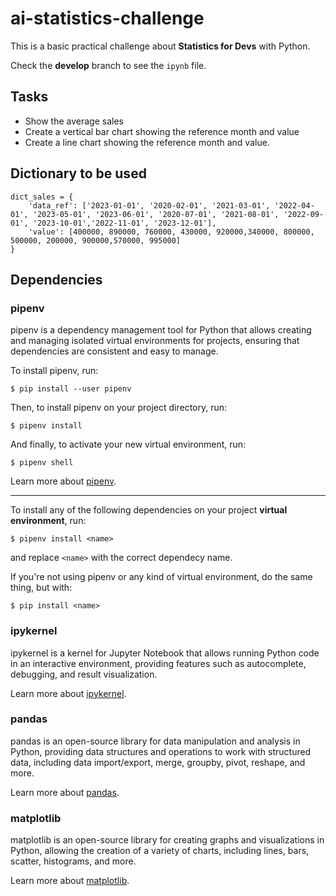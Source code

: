 # ai-statistics-challenge
This is a basic practical challenge about **Statistics for Devs** with Python.

Check the **develop** branch to see the `ipynb` file.

## Tasks
* Show the average sales
* Create a vertical bar chart showing the reference month and value
* Create a line chart showing the reference month and value.

## Dictionary to be used
```
dict_sales = {
    'data_ref': ['2023-01-01', '2020-02-01', '2021-03-01', '2022-04-01', '2023-05-01', '2023-06-01', '2020-07-01', '2021-08-01', '2022-09-01', '2023-10-01','2022-11-01', '2023-12-01'],
    'value': [400000, 890000, 760000, 430000, 920000,340000, 800000, 500000, 200000, 900000,570000, 995000]
}
```

## Dependencies
### pipenv
pipenv is a dependency management tool for Python that allows creating and managing isolated virtual environments for projects, ensuring that dependencies are consistent and easy to manage.

To install pipenv, run:
```
$ pip install --user pipenv
```

Then, to install pipenv on your project directory, run:
```
$ pipenv install
```

And finally, to activate your new virtual environment, run:
```
$ pipenv shell
```

Learn more about [pipenv](https://pipenv.pypa.io/en/latest/index.html).

---

To install any of the following dependencies on your project **virtual environment**, run:
```
$ pipenv install <name>
```
and replace `<name>` with the correct dependecy name.

If you're not using pipenv or any kind of virtual environment, do the same thing, but with:
```
$ pip install <name>
```

### ipykernel
ipykernel is a kernel for Jupyter Notebook that allows running Python code in an interactive environment, providing features such as autocomplete, debugging, and result visualization.

Learn more about [ipykernel](https://pypi.org/project/ipykernel/).

### pandas
pandas is an open-source library for data manipulation and analysis in Python, providing data structures and operations to work with structured data, including data import/export, merge, groupby, pivot, reshape, and more.

Learn more about [pandas](https://pandas.pydata.org/).

### matplotlib
matplotlib is an open-source library for creating graphs and visualizations in Python, allowing the creation of a variety of charts, including lines, bars, scatter, histograms, and more.

Learn more about [matplotlib](https://matplotlib.org/).